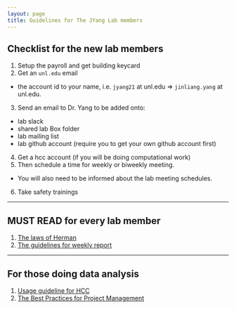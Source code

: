 ```yaml
---
layout: page
title: Guidelines for The JYang Lab members
---
```




## Checklist for the new lab members

1. Setup the payroll and get building keycard
2. Get an `unl.edu` email 
  - the account id to your name, i.e. `jyang21` at unl.edu => `jinliang.yang` at unl.edu.
3. Send an email to Dr. Yang to be added onto:
  - lab slack
  - shared lab Box folder
  - lab mailing list
  - lab github account (require you to get your own github account first)
4. Get a hcc account (if you will be doing computational work)
5. Then schedule a time for weekly or biweekly meeting.
  - You will also need to be informed about the lab meeting schedules.
6. Take safety trainings

----------------

## MUST READ for every lab member

1. [The laws of Herman](https://jyanglab.com/2019-12-03-the-laws-of-herman/)
2. [The guidelines for weekly report](https://jyanglab.com/2019-12-04-weekly-report/)


---------------

## For those doing data analysis

1. [Usage guideline for HCC](https://jyanglab.com/2018-09-06-hcc/)
2. [The Best Practices for Project Management](https://jyanglab.com/2017-01-07-project/)

